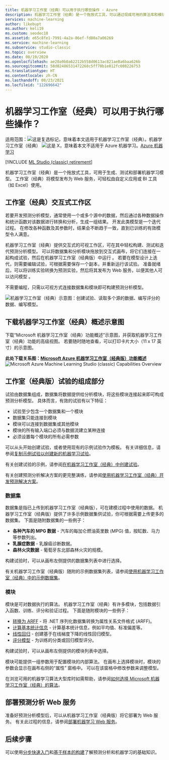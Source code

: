 ```yaml
---
title: 机器学习工作室（经典）可以用于执行哪些操作 - Azure
description: 机器学习工作室（经典）是一个拖放式工具，可以通过现成可用的算法库和模块快速构建模型。
services: machine-learning
author: likebupt
ms.author: keli19
ms.custom: seodec18
ms.assetid: e65c8fe1-7991-4a2a-86ef-fd80a7a06269
ms.service: machine-learning
ms.subservice: studio-classic
ms.topic: overview
ms.date: 08/19/2020
ms.openlocfilehash: ae20a9b0a62212b558d0613ac821ae8a6baa626b
ms.sourcegitcommit: 58d82486531472268c5ff70b1e012fc008226753
ms.translationtype: HT
ms.contentlocale: zh-CN
ms.lasthandoff: 08/23/2021
ms.locfileid: "122696642"
---
```

# <a name="what-can-i-do-with-machine-learning-studio-classic"></a>机器学习工作室（经典）可以用于执行哪些操作？

适用范围：![这是复选标记，意味着本文适用于机器学习工作室（经典）。](../../../includes/media/aml-applies-to-skus/yes.png)机器学习工作室（经典）   ![这是 X，意味着本文不适用于 Azure 机器学习。](../../../includes/media/aml-applies-to-skus/no.png)[Azure 机器学习](../overview-what-is-machine-learning-studio.md#ml-studio-classic-vs-azure-machine-learning-studio)

[!INCLUDE [ML Studio (classic) retirement](../../../includes/machine-learning-studio-classic-deprecation.md)]

机器学习工作室（经典）是一个拖放式工具，可用于生成、测试和部署机器学习模型。 工作室（经典）将模型发布为 Web 服务，可轻松由自定义应用或 BI 工具（如 Excel）使用。


## <a name="studio-classic--interactive-workspace"></a>工作室（经典）交互式工作区

若要开发预测分析模型，通常使用一个或多个源中的数据，然后通过各种数据操作和统计函数对该数据进行转换和分析，生成一组结果。 开发此类模型是一个迭代过程。 在修改各种函数及其参数时，结果会不断趋于一致，直到已训练的有效模型令人满意。

机器学习工作室（经典）提供交互式的可视工作区，可在其中轻松构建、测试和迭代预测分析模型。 可以将数据集和分析模块拖放到交互式画布，将它们连接在一起构成试验，然后在机器学习工作室（经典版）中运行 。 若要在模型设计上迭代，则需要编辑试验，可根据需要保存一个副本，并重新运行该试验。 准备就绪后，可以将训练实验转换为预测实验，然后将其发布为 Web 服务，以便其他人可以访问模型 。

不需要编程，只需以可视方式连接数据集和模块即可构建预测分析模型。

![机器学习工作室（经典）示意图：创建试验、读取多个源的数据、编写评分的数据、编写模型。](./media/what-is-ml-studio/azure-ml-studio-diagram.jpg)

## <a name="download-the-ml-studio-classic-overview-diagram"></a>下载机器学习工作室（经典）概述示意图
下载“Microsoft 机器学习工作室（经典）功能概述”示意图，并获取机器学习工作室（经典）功能的高级视图。 若要随时随地查看，可以打印卡片大小（11 x 17 英寸）的示意图。

**此处下载关系图：[Microsoft Azure 机器学习工作室（经典版）功能概述](https://download.microsoft.com/download/C/4/6/C4606116-522F-428A-BE04-B6D3213E9E52/ml_studio_overview_v1.1.pdf)** 
![Microsoft Azure Machine Learning Studio (classic) Capabilities Overview](./media/what-is-ml-studio/ml_studio_overview_v1.1.png)


## <a name="components-of-a-studio-classic--experiment"></a>工作室（经典版）试验的组成部分
试验由数据集组成，数据集将数据提供给分析模块，将这些模块连接起来即可构成预测分析模型。 具体而言，有效的试验有以下特征：

* 试验至少包含一个数据集和一个模块
* 数据集只能连接到模块
* 模块可以连接到数据集或其他模块
* 模块的所有输入端口必须与数据流建立某种连接
* 必须设置每个模块的所有必需参数

可以从头开始创建试验，或者使用现有的示例试验作为模板。 有关详细信息，请参阅[复制示例试验以创建新的机器学习试验](sample-experiments.md)。

有关创建试验的示例，请参阅[在机器学习工作室（经典）中创建试验](create-experiment.md)。

有关创建预测分析解决方案的更完整演练，请参阅[使用机器学习工作室（经典）开发预测解决方案](tutorial-part1-credit-risk.md)。

### <a name="datasets"></a>数据集
数据集是指已上传到机器学习工作室（经典版），可在建模过程中使用的数据。 机器学习工作室（经典版）提供了许多示例数据集供试验，你可根据需要上传更多的数据集。 下面是随附数据集的一些例子：

* **各种汽车的 MPG 数据** - 汽车的每加仑燃油英里数 (MPG) 值，按缸数、马力等参数列出。
* **乳腺症数据** - 乳腺癌诊断数据。
* **森林火灾数据** - 葡萄牙东北部森林火灾的规模。

构建试验时，可以从画布左侧提供的数据集列表中进行选择。

有关机器学习工作室（经典版）随附的示例数据集列表，请参阅[使用机器学习工作室（经典）中的示例数据集](use-sample-datasets.md)。

### <a name="modules"></a>模块
模块是可对数据执行的算法。 机器学习工作室（经典）有许多模块，包括数据引入函数、训练、评分和验证过程。 下面是随附模块的一些例子：

* [转换为 ARFF][convert-to-arff] - 将 .NET 序列化数据集转换为属性关系文件格式 (ARFF)。
* [计算基本统计信息][elementary-statistics] - 计算基本统计信息，例如平均值、标准偏差等。
* [线性回归][linear-regression] - 创建基于在线梯度下降的线性回归模型。
* [评分模型][score-model] - 为训练的分类或回归模型评分。

构建试验时，可以从画布左侧提供的模块列表中选择。

模块可能提供一组参数用于配置模块的内部算法。 在画布上选择模块时，模块的参数会显示在画布右侧的“属性”  窗格中。 可以在该窗格中修改参数来调整模型。

在浏览可用的机器学习算法大型库时如需帮助，请参阅[如何选择 Microsoft 机器学习工作室（经典）的算法](../how-to-select-algorithms.md)。

## <a name="deploying-a-predictive-analytics-web-service"></a>部署预测分析 Web 服务
准备好预测分析模型后，可以从机器学习工作室（经典版）将它部署为 Web 服务。 有关此过程的信息，请参阅[部署机器学习 Web 服务](deploy-a-machine-learning-web-service.md)。

## <a name="next-steps"></a>后续步骤
可以使用[分步快速入门](create-experiment.md)和[基于样本的构建](sample-experiments.md)了解预测分析和机器学习的基础知识。

<!-- Module References -->
[convert-to-arff]: /azure/machine-learning/studio-module-reference/convert-to-arff
[elementary-statistics]: /azure/machine-learning/studio-module-reference/compute-elementary-statistics
[linear-regression]: /azure/machine-learning/studio-module-reference/linear-regression
[score-model]: /azure/machine-learning/studio-module-reference/score-model